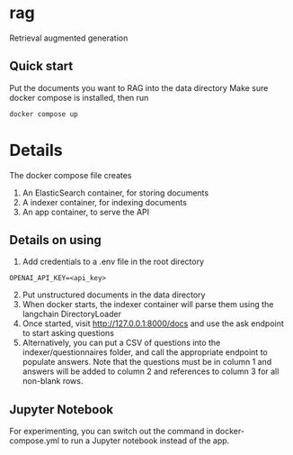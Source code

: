 # rag
Retrieval augmented generation

## Quick start
Put the documents you want to RAG into the data directory
Make sure docker compose is installed, then run
```bash
docker compose up
```

# Details
The docker compose file creates
1. An ElasticSearch container, for storing documents
2. A indexer container, for indexing documents
3. An app container, to serve the API

## Details on using
1. Add credentials to a .env file in the root directory
```
OPENAI_API_KEY=<api_key>

```

2. Put unstructured documents in the data directory
3. When docker starts, the indexer container will parse them using the langchain DirectoryLoader
4. Once started, visit http://127.0.0.1:8000/docs and use the ask endpoint to start asking questions
5. Alternatively, you can put a CSV of questions into the indexer/questionnaires folder, and call the appropriate endpoint to populate answers.
Note that the questions must be in column 1 and answers will be added to column 2 and references to column 3 for all non-blank rows.

## Jupyter Notebook
For experimenting, you can switch out the command in docker-compose.yml to run a Jupyter notebook instead of the app.
